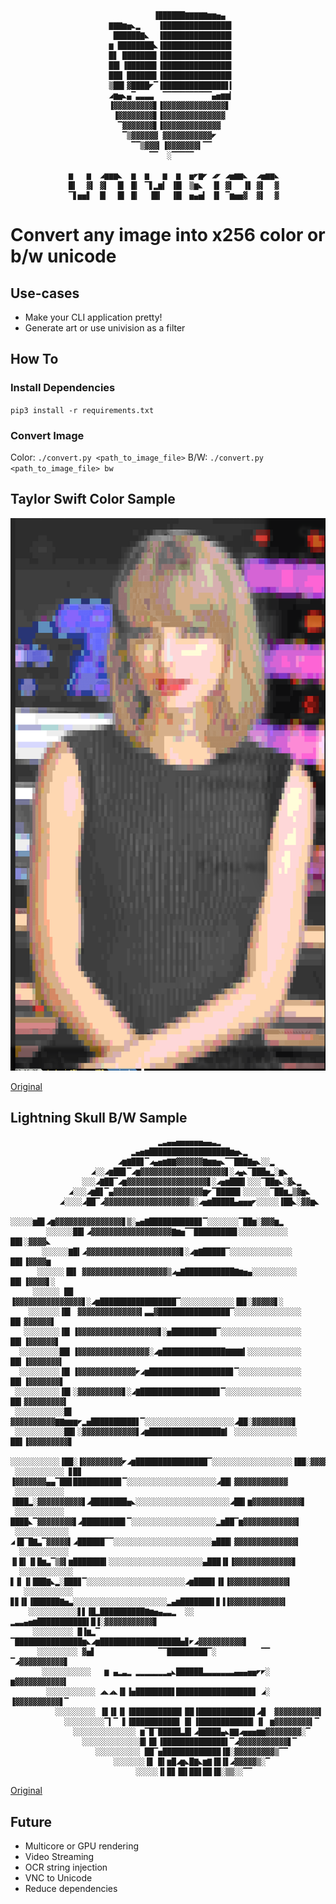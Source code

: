                                     ▐██████▇▇▇▇▇▆▆▅▄
                          ▇▇▇▆▅◣▂    ▐███████████████▍
                           ██████▇◣  ▐███████████████▍
                          ▆ ████████◣▐███████████████▍
                          █▋ ███████▋▐███████████████▍
                          ██▍▐██████▋▐███████████████▍
                          ███ ██████▋▐███████████████▍
                          ▒██▍▓████◤▔▐██████████████▋▍
                          ◢▆▅◣▄▔▃▃▃▃  ▔▔▔▔▔▔▔▔▔▔▔▄▅▆▆▎
                          ▐▓▓▓▓▓▓▓▓▓▋▐▓▓▓▓▓▓▓▓▓▓▓▓▓▓▋
                           ▐▓▓▓▓▓▓▓▓▋▐▓▓▓▓▓▓▓▓▓▓▓▓▓▓
                            ▔▓▓▓▓▓▓▓▋▐▓▓▓▓▓▓▓▓▓▓▓▓▓
                             ▔▒▓▓▓▓▓▓ ▓▓▓▓▓▓▓▓▓▓▓◤
                               ▔▔▒▓▓▓▎▐▓▓▓▓▓▓▓▍▔▔
                                   ▔▔  ░▔▔▔▔▔
                
                 ▆   ▆  ◢▆▆▆◣  ▆  ▆   ▆  ▆  ▅◤▆◤ ◢◤ ◢▅▆▆◣  ◢▅▆▆◣
                 █▍  ▓▍ ▓▍  █▎ █▎ ▔▋▂▆▍ ▐█▎ ▒▆◣  ▐▋ ▓▍  ▐▋ ▓▍  ▓
                 ▔▋▅▅▋  █▎  █▍ █▎  ▐█▍  ▐█▎ ▅▄▅▍ ▐▋ ▔▆▅▅▓  ▓▍  ▓
 

# Convert any image into x256 color or b/w unicode

## Use-cases
- Make your CLI application pretty!
- Generate art or use univision as a filter

## How To
### Install Dependencies
`pip3 install -r requirements.txt`
### Convert Image
Color: `./convert.py <path_to_image_file>`
B/W: `./convert.py <path_to_image_file> bw`

## Taylor Swift Color Sample
![Sample of Taylor Swift Conversion](/taylor_sample.png)

[Original](https://akns-images.eonline.com/eol_images/Entire_Site/2017107/rs_1080x1920-171107070604-1080.taylor-swift.11717.jpg)

## Lightning Skull B/W Sample
```
                                 ▂▃▄▄▅▅▅▅▅▅▄▄▃▂
                           ▂▄▅▆██████████████████▆▅◣▂
                        ◢▆▇██▊▔◢▄▅▆▇▇▓▓▓▓▓▓▇▆▆▅◣▔▔███▇▅◣░░▂
                  ◢░░◢▆██▊▔◢▆▓▓▓▓▓▓▓▓▓▓▓▓▓▓▓▓▓▓▓▋░◢▄◣▔███▅▂░▆◣
                ░░░◢▇██▔◢▆▓▓▓▓▓▓▓▓▓▓▓▓▓▓▓▓▓▓▋░◢▅▆███▍░░░▔██▆◣░▓◣▂
             ◢░░░◢▆█▋▔▄▓▓▓▓▓▓▓▓▓▓▓▓▓▓▓▓▓▓▓▓▆◤▔█████▍░░░░░░▔██▆▂▒▓▆◣
           ◢░░░░◢██▔◢▓▓▓▓▓▓▓▓▓▓▓▓▓▓▓▓▓▓▓▒░◢▅▆█████▄▅▅▅◤░░░░░▐██◣░▓▓▆◣
          ░░░░░▆█▋◢▆▓▓▓▓▓▓▓▓▓▓▓▓▓▓▓▋▒░▄▅▇███████████▊▔░░░░░░░▔██▆░▓▓▓▆▂
        ░░░░░░██▍◢▓▓▓▓▓▓▓▓▓▓▓▓▓▓▓▓▓▓▇▆▅▔▔█████████▋░░░░░░░░░░░ ██▋░▓▓▓▓◣
       ░░░░░░▇█▍◢▓▓▓▓▓▓▓▓▓▓▓▓▓▓▓▓▓▓▓▓▓▋░◢▆▇█████▔░░░░░░░░░░░░░░ ██▋▐▓▓▓▓▆
      ░░░░░░▐█▋ ▓▓▓▓▓▓▓▓▓▓▓▓▓▓▓▓▓▓▓▒◢▄▇███████████▇▆▅▄░░░░░░░░░░ ██▍▐▓▓▓▓▋░
     ░░░░░░ ██ ▐▓▓▓▓▓▓▓▓▓▓▓▓▓▓▓▋░◢▆█████████████████▔░░░░░░░░░░░░▐█▊░▓▓▓▓▓▋░
    ░░░░░░░▐█▍ ▓▓▓▓▓▓▓▓▓▓▓▓▓▓▍▃▃▓████████████████▔░░░░░░░░░░░░░░░ ██▎▓▓▓▓▓▓▋
   ░░░░░░░░▐█▎▐▓▓▓▓▓▓▓▓▓▓▓▓▓▓▓▓▓▓▋░▅██████████▔░░░░░░░░░░░░░░░░░░ ██▍▐▓▓▓▓▓▓▋
  ░░░░░░░░░██▎▐▓▓▓▓▓▓▓▓▓▓▓▓▓▓▓▓░◢▆██████████████▇▇▇▇▍░░░░░░░░░░░░ ██▍▐▓▓▓▓▓▓▓▍
  ░░░░░░░░░▐█▎▐▓▓▓▓▓▓▓▓▓▓▓▓▓◤◢▆██████████████████▊▔░░░░░░░░░░░░░░ ██▍▐▓▓▓▓▓▓▓▋
 ░░░░░░░░░░▐█▍░▓▓▓▓▓▓▓▓▓▓▋░◢▇█████████████████▊▔░░░░░░░░░░░░░░░░░ ██▍▓▓▓▓▓▓▓▓▓▍
 ░░░░░░░░░░░█▋ ▓▓▓▓▓▓▓▓▓▓▇▇▆▆▆◤▂▅██████████▋▔░░░░░░░░░░░░░░░░░░░░◢██░▓▓▓▓▓▓▓▓▓▋
 ░░░░░░░░░░░██▍░▓▓▓▓▓▓▓▓▓▓▓▓▋◢▆████████████████▇▍ ░░░░░░░░░░░░░░ ██▋▐▓▓▓▓▓▓▓▓▓▋
 ░░░░░░░░░░░▐██░▐▓▓▓▓▓▓▓▓▓◤◢▆████████████████▔░░░░░░░░░░░░░░░░░░▐██░▓▓▓▓▓▓▓▓▓▓▓
 ░░░░░░░░░░░ ▊█▊ ▐▓▓▓▓▓▓▓▄▄▔██▊██████████▊▔░░░░░░░░░░░░░░░░░░░░◢██▎▓▓▓▓▓▓▓▓▓▓▓▓
 ░░░░░░░░░░░ ▐███▂░▓▓▓▓▓▓▓▓▓▓▋◢████████▅◣░░░░░░░░░░░░░░░░░░░░░◢██▍▆▓▓▓▓▓▓▓▓▓▓▓▋
 ░░░░░░░░░░░  ████◣▔▓▓▓▓▓▓▓▓▋◢█████████▋▔░░░░░░░░░░░░░░░░░░░▂▆██▔▆▓▓▓▓▓▓▓▓▓▓▓▓▍
 ░░░░░░░░░░░░ ◢▐█▔█▇▃▔▓▓▓▓▓▍◢██████▔▔░░░░░░░░░░░░░░░░░░░░░░▅███▎▓▓▓▓▓▓▓▓▓▓▓▓▓▓▎
  ░░░░░░░░░░░ ▐▍█▍▐▌█▆▃▔▒▓▍▆███████▍░░░░░░░░░░░░░░░░░░░░░▄███▐▋▐▓▓▓▓▓▓▓▓▓▓▓▓▓▋
  ░░░░░░░░░░░░ ▋▐▍▐▍███▇◣▂░███▊▔░░░░░░░░░░░░░░░░░░░░░░◢▆████▋▐▋▐▓▓▓▓▓▓▓▓▓▓▓▓▓▍
   ░░░░░░░░░░░ ▊▊▐▋▐██████▇▅▃░░░░░░░░░░░░░░░░░░░░░▂▄▆███████▌▊▐▐▓▓▓▓▓▓▓▓▓▓▓▓▍
    ░░░░░░░░░░░▋▋▐█▂██████████▇▆▅▄▃▃▂  ░░  ▂▃▃▄▅▆███████████▌█▐░▓▓▓▓▓▓▓▓▓▓▓▋
     ░░░░░░░░░ █▐▆▂▔  ▔███████████████▆◣◢▆██████████████████▅▊◤◢▓▓▓▓▓▓▓▓▓▓▋
      ░░░░░░░░░ ▓▅▋              ▔▔█████████▔░          ▔▔   ▔◢▓▓▓▓▓▓▓▓▓▓▋
       ░░░░░░░░░░░   ▆ ▄▂▃▂ ▂▂▂▂▂▂▂▃◣██████▃▃▃▃▃▃▃▄▄▄▅▅◤◤░  ▆▓▓▓▓▓▓▓▓▓▓▓▍
        ░░░░░░░░░░░ ◢◣◢◣▐▋▐▅████████▋█████████████████▊ ◢░ ▐▓▓▓▓▓▓▓▓▓▓▋▔
          ░░░░░░░░░ ▐▊▐▋▐▌▐███████████▎██▐████████████▋◢█  ▓▓▓▓▓▓▓▓▓▓▍
            ░░░░░░░░░▔▍▔ ▋▐██████████▊ █▍▐████████████▎▐▍ ▆▓▓▓▓▓▓▓▓▍▔
              ░░░░░░░░░░░░░░ ▆▔█▔█████▃█▍◢█████▄◣▇▇◢▅▅▅▆▆▓▓▓▓▓▓▓▓░▔
                ░░░░░░░░░░░░░█▎█▋▐██████████████▌▔◢▓▓▓▓▓▓▓▓▓▓▓▋▔
                   ░░░░░░░░░░ ██▔▅█████████████▐█░▓▓▓▓▓▓▓▓▓▒▔▔
                       ░░░░░░░▐▊ █▍▆█◢▆◣█▇◣▆▇▐█▐▋◢▓▓▓▓▓▒░▔
                            ░░░░░▐▍█▊▐█▌██▋██▐█░▒▒░░▔▔
```

[Original](https://png2.kisspng.com/sh/b7a4042ed9ba8cade0a981772e16b07d/L0KzQYm3VcA5N6Z3j5H0aYP2gLBuTgN1bZJxRet4dYKwdrLqhb1oepJ5fdhAbD3ndbLrTgJma5D3fOU2ZHXkdLnsgfQudJDsRadqZkHoSIm8UMEyPZY3RqsDNki6Q4O4UcUzPWk1S6M9MUCzRIa1kP5o/kisspng-steal-your-face-grateful-dead-records-deadhead-log-5af1e8850115e2.9868732115258031410045.png)

## Future
- Multicore or GPU rendering
- Video Streaming
- OCR string injection
- VNC to Unicode
- Reduce dependencies
